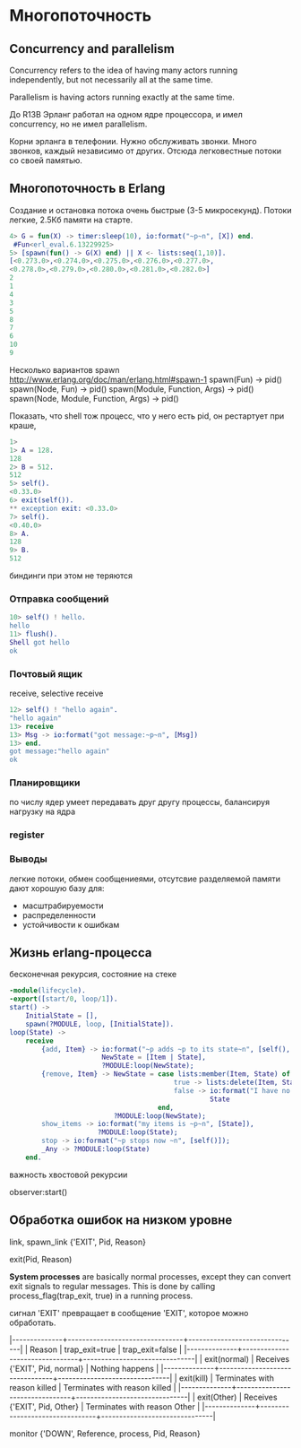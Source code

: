 # Многопоточность

## Concurrency and parallelism

Concurrency refers to the idea of having many actors running
independently, but not necessarily all at the same time.

Parallelism is having actors running exactly at the same time.

До R13B Эрланг работал на одном ядре процессора, и имел concurrency,
но не имел parallelism.

Корни эрланга в телефонии. Нужно обслуживать звонки. Много звонков, каждый независимо от других.
Отсюда легковестные потоки со своей памятью.


## Многопоточность в Erlang

Создание и остановка потока очень быстрые (3-5 микросекунд).
Потоки легкие, 2.5Кб памяти на старте.

```erlang
4> G = fun(X) -> timer:sleep(10), io:format("~p~n", [X]) end.
 #Fun<erl_eval.6.13229925>
5> [spawn(fun() -> G(X) end) || X <- lists:seq(1,10)].
[<0.273.0>,<0.274.0>,<0.275.0>,<0.276.0>,<0.277.0>,
<0.278.0>,<0.279.0>,<0.280.0>,<0.281.0>,<0.282.0>]
2
1
4
3
5
8
7
6
10
9
```

Несколько вариантов spawn
http://www.erlang.org/doc/man/erlang.html#spawn-1
spawn(Fun) -> pid()
spawn(Node, Fun) -> pid()
spawn(Module, Function, Args) -> pid()
spawn(Node, Module, Function, Args) -> pid()


Показать, что shell тож процесс, что у него есть pid, он рестартует при краше,
```erlang
1>
1> A = 128.
128
2> B = 512.
512
5> self().
<0.33.0>
6> exit(self()).
** exception exit: <0.33.0>
7> self().
<0.40.0>
8> A.
128
9> B.
512
```
биндинги при этом не теряются


### Отправка сообщений

```erlang
10> self() ! hello.
hello
11> flush().
Shell got hello
ok
```


### Почтовый ящик
receive, selective receive

```erlang
12> self() ! "hello again".
"hello again"
13> receive
13> Msg -> io:format("got message:~p~n", [Msg])
13> end.
got message:"hello again"
ok
```

### Планировщики
по числу ядер
умеет передавать друг другу процессы, балансируя нагрузку на ядра


### register


### Выводы

легкие потоки, обмен сообщениеями, отсутсвие разделяемой памяти дают хорошую базу для:

  - масштрабируемости
  - распределенности
  - устойчивости к ошибкам


## Жизнь erlang-процесса

бесконечная рекурсия, состояние на стеке

```erlang
-module(lifecycle).
-export([start/0, loop/1]).
start() ->
    InitialState = [],
    spawn(?MODULE, loop, [InitialState]).
loop(State) ->
    receive
        {add, Item} -> io:format("~p adds ~p to its state~n", [self(), Item]),
                       NewState = [Item | State],
                       ?MODULE:loop(NewState);
        {remove, Item} -> NewState = case lists:member(Item, State) of
                                         true -> lists:delete(Item, State);
                                         false -> io:format("I have no ~p~n", [Item]),
                                                  State
                                     end,
                          ?MODULE:loop(NewState);
        show_items -> io:format("my items is ~p~n", [State]),
                      ?MODULE:loop(State);
        stop -> io:format("~p stops now ~n", [self()]);
        _Any -> ?MODULE:loop(State)
    end.
```

важность хвостовой рекурсии

observer:start()


## Обработка ошибок на низком уровне

link, spawn_link
{'EXIT', Pid, Reason}

exit(Pid, Reason)

**System processes** are basically normal processes, except they can
convert exit signals to regular messages. This is done by calling
process_flag(trap_exit, true) in a running process.

сигнал 'EXIT' превращает в сообщение 'EXIT', которое можно обработать.

|--------------+--------------------------------+-------------------------------|
| Reason       | trap_exit=true                 | trap_exit=false               |
|--------------+--------------------------------+-------------------------------|
| exit(normal) | Receives {'EXIT', Pid, normal} | Nothing happens               |
|--------------+--------------------------------+-------------------------------|
| exit(kill)   | Terminates with reason killed  | Terminates with reason killed |
|--------------+--------------------------------+-------------------------------|
| exit(Other)  | Receives {'EXIT', Pid, Other}  | Terminates with reason Other  |
|--------------+--------------------------------+-------------------------------|

monitor
{'DOWN', Reference, process, Pid, Reason}
